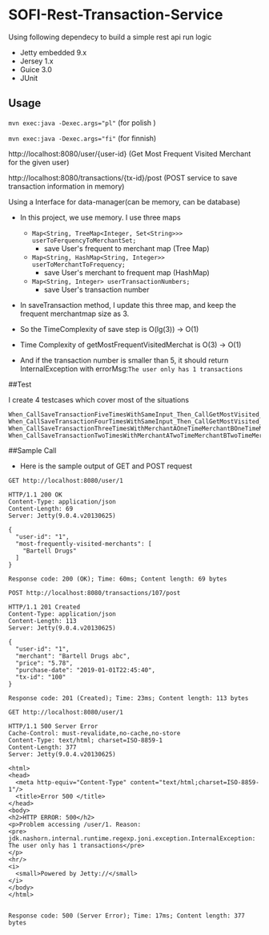 SOFI-Rest-Transaction-Service
==========================

Using following dependecy to build a simple rest api run logic
- Jetty embedded 9.x
- Jersey 1.x
- Guice 3.0
- JUnit


## Usage

`mvn exec:java -Dexec.args="pl"`
(for polish )

`mvn exec:java -Dexec.args="fi"`
(for finnish)

http://localhost:8080/user/{user-id} 
(Get Most Frequent Visited Merchant for the given user)

http://localhost:8080/transactions/{tx-id}/post
(POST service to save transaction information in memory)


Using a Interface for data-manager(can be memory, can be database)
- In this project, we use memory. I use three maps 
  - ``Map<String, TreeMap<Integer, Set<String>>> userToFerquencyToMerchantSet;`` 
     - save User's frequent to merchant map (Tree Map)
  - ``Map<String, HashMap<String, Integer>> userToMerchantToFrequency;``
     - save User's merchant to frequent map (HashMap)
  - ``Map<String, Integer> userTransactionNumbers;``
     - save User's transaction number
- In saveTransaction method, I update this three map, and keep the frequent merchantmap size as 3.
- So the TimeComplexity of  save step is O(lg(3)) -> O(1)
- Time Complexity of getMostFrequentVisitedMerchat is O(3) -> O(1)

- And if the transaction number is smaller than 5, it should return InternalException with errorMsg:``The user only has 1 transactions``


##Test

I create 4 testcases which cover most of the situations
```$xslt
When_CallSaveTransactionFiveTimesWithSameInput_Then_CallGetMostVisited_Expected_ListWithOneElement
When_CallSaveTransactionFourTimesWithSameInput_Then_CallGetMostVisited_Expected_InternalException
When_CallSaveTransactionThreeTimesWithMerchantAOneTimeMerchantBOneTimeMerchantC_Then_CallGetMostVisited_Expected_ListOfMerchantABC
When_CallSaveTransactionTwoTimesWithMerchantATwoTimeMerchantBTwoTimeMerchantCOneTimeMerchantD_Then_CallGetMostVisited_Expected_ListOfMerchantABC

```
##Sample Call
- Here is the sample output of GET and POST request
                       
                       
```$xslt
GET http://localhost:8080/user/1

HTTP/1.1 200 OK
Content-Type: application/json
Content-Length: 69
Server: Jetty(9.0.4.v20130625)

{
  "user-id": "1",
  "most-frequently-visited-merchants": [
    "Bartell Drugs"
  ]
}

Response code: 200 (OK); Time: 60ms; Content length: 69 bytes
```
```$xslt
POST http://localhost:8080/transactions/107/post

HTTP/1.1 201 Created
Content-Type: application/json
Content-Length: 113
Server: Jetty(9.0.4.v20130625)

{
  "user-id": "1",
  "merchant": "Bartell Drugs abc",
  "price": "5.78",
  "purchase-date": "2019-01-01T22:45:40",
  "tx-id": "100"
}

Response code: 201 (Created); Time: 23ms; Content length: 113 bytes
```
```$xslt
GET http://localhost:8080/user/1

HTTP/1.1 500 Server Error
Cache-Control: must-revalidate,no-cache,no-store
Content-Type: text/html; charset=ISO-8859-1
Content-Length: 377
Server: Jetty(9.0.4.v20130625)

<html>
<head>
  <meta http-equiv="Content-Type" content="text/html;charset=ISO-8859-1"/>
  <title>Error 500 </title>
</head>
<body>
<h2>HTTP ERROR: 500</h2>
<p>Problem accessing /user/1. Reason:
<pre>    jdk.nashorn.internal.runtime.regexp.joni.exception.InternalException: The user only has 1 transactions</pre>
</p>
<hr/>
<i>
  <small>Powered by Jetty://</small>
</i>
</body>
</html>


Response code: 500 (Server Error); Time: 17ms; Content length: 377 bytes
```

